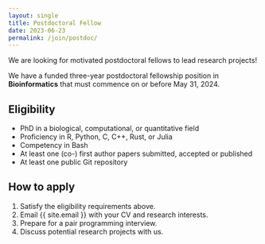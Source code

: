 ```yaml
---
layout: single
title: Postdoctoral Fellow
date: 2023-06-23
permalink: /join/postdoc/
---
```


We are looking for motivated postdoctoral fellows to lead research projects!

We have a funded three-year postdoctoral fellowship position in
**Bioinformatics** that must commence on or before May 31, 2024.


## Eligibility

- PhD in a biological, computational, or quantitative field
- Proficiency in R, Python, C, C++, Rust, or Julia
- Competency in Bash
- At least one (co-) first author papers submitted, accepted or published
- At least one public Git repository

## How to apply

1. Satisfy the eligibility requirements above.
2. Email {{ site.email }} with your CV and research interests.
3. Prepare for a pair programming interview.
4. Discuss potential research projects with us.

